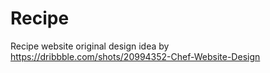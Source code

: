 # Recipe
Recipe website original design idea by https://dribbble.com/shots/20994352-Chef-Website-Design
